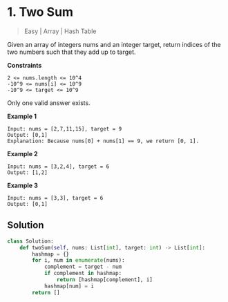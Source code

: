 # 1. Two Sum
> Easy | Array | Hash Table

Given an array of integers nums and an integer target, return indices of the two numbers such that they add up to target.

**Constraints**

    2 <= nums.length <= 10^4
    -10^9 <= nums[i] <= 10^9
    -10^9 <= target <= 10^9

Only one valid answer exists.

**Example 1**

    Input: nums = [2,7,11,15], target = 9
    Output: [0,1]
    Explanation: Because nums[0] + nums[1] == 9, we return [0, 1].

**Example 2**

    Input: nums = [3,2,4], target = 6
    Output: [1,2]

**Example 3**

    Input: nums = [3,3], target = 6
    Output: [0,1]

## Solution

```python
class Solution:
    def twoSum(self, nums: List[int], target: int) -> List[int]:
        hashmap = {}
        for i, num in enumerate(nums):
            complement = target - num
            if complement in hashmap:
                return [hashmap[complement], i]
            hashmap[num] = i
        return []